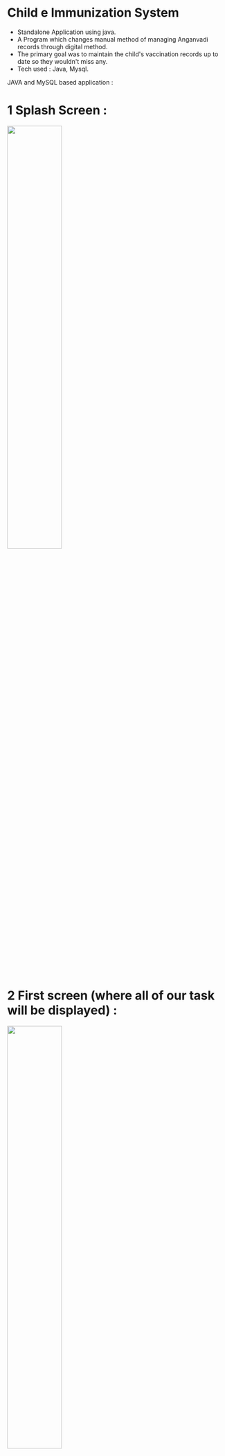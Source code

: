 # Child e Immunization System
  
  - Standalone Application using java.
  - A Program which changes manual method of managing Anganvadi records through digital method.
  - The primary goal was to maintain the child's vaccination records up to date so they wouldn't miss any.
  - Tech used : Java, Mysql.
 
JAVA and MySQL based application : 

# 1 Splash Screen : #
<img width="50%" hight = "50%" src="https://user-images.githubusercontent.com/67515374/212554392-c5cec6cf-4ff5-4b22-93ef-7b75bfbbf09c.jpg">

# 2 First screen (where all of our task will be displayed) : #
<img width="50%" hight = "50%" src="https://user-images.githubusercontent.com/67515374/212554420-f127b54f-bd83-4085-9c47-6c0509c03fd5.jpg">

# 3 The "+" icon allows us to add a new task : #
<img width="50%" hight = "50%" src="https://user-images.githubusercontent.com/67515374/212554476-b2ed64f2-276f-4e4a-8ed2-869db1c43706.jpg">

# 4 Swipte right to edit : #
<img width="50%" hight = "50%" src="https://user-images.githubusercontent.com/67515374/212554549-9f613343-e2fb-4cf4-b434-754473d9ce11.jpg">

# 5 Swipe left to delete : #
<img width="50%" hight = "50%" src="https://user-images.githubusercontent.com/67515374/212554592-20af3ba7-e14a-4f14-9bc0-26e87b1af8ca.jpg">

# 6 Once you've finished the task, click the checkmark : #
<img width="50%" hight = "50%" src="https://user-images.githubusercontent.com/67515374/212554608-71ea00fa-005d-488d-9c7c-37cb9f2474fb.jpg">





